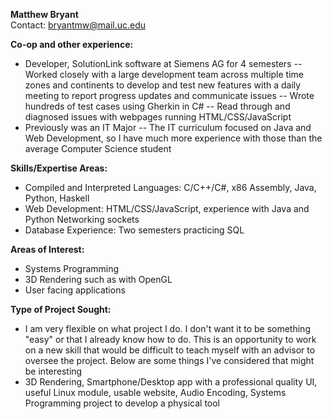 **Matthew Bryant**  
Contact: bryantmw@mail.uc.edu

**Co-op and other experience:**

- Developer, SolutionLink software at Siemens AG for 4 semesters
-- Worked closely with a large development team across multiple time zones and continents to develop and test new features with a daily meeting to report progress updates and communicate issues
-- Wrote hundreds of test cases using Gherkin in C#
-- Read through and diagnosed issues with webpages running HTML/CSS/JavaScript
- Previously was an IT Major
-- The IT curriculum focused on Java and Web Development, so I have much more experience with those than the average Computer Science student

**Skills/Expertise Areas:**

- Compiled and Interpreted Languages: C/C++/C#, x86 Assembly, Java, Python, Haskell
- Web Development: HTML/CSS/JavaScript, experience with Java and Python Networking sockets
- Database Experience: Two semesters practicing SQL

**Areas of Interest:**

- Systems Programming
- 3D Rendering such as with OpenGL
- User facing applications

**Type of Project Sought:**

- I am very flexible on what project I do. I don't want it to be something "easy" or that I already know how to do. This is an opportunity to work on a new skill that would be difficult to teach myself with an advisor to oversee the project. Below are some things I've considered that might be interesting
- 3D Rendering, Smartphone/Desktop app with a professional quality UI, useful Linux module, usable website, Audio Encoding, Systems Programming project to develop a physical tool
